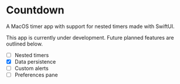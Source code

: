 # Countdown
A MacOS timer app with support for nested timers made with SwiftUI.

This app is currently under development. Future planned features are outlined below.
- [ ] Nested timers
- [x] Data persistence
- [ ] Custom alerts
- [ ] Preferences pane
